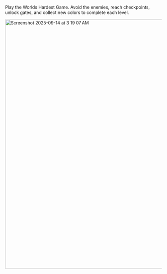 Play the Worlds Hardest Game. Avoid the enemies, reach checkpoints, unlock gates, and collect new colors to complete each level.

<img width="799" height="799" alt="Screenshot 2025-09-14 at 3 19 07 AM" src="https://github.com/user-attachments/assets/4839956e-7499-412e-a14c-80002f2202bc" />
